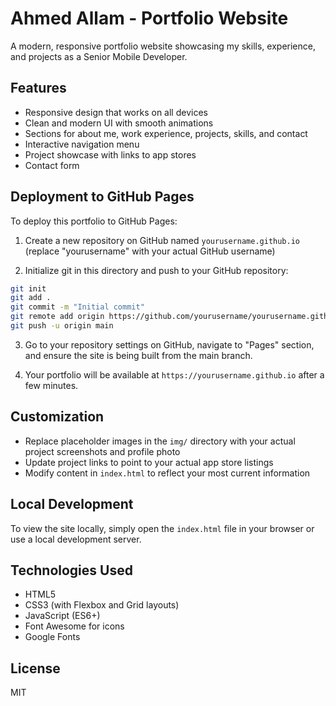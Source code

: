 # Ahmed Allam - Portfolio Website

A modern, responsive portfolio website showcasing my skills, experience, and projects as a Senior Mobile Developer.

## Features

- Responsive design that works on all devices
- Clean and modern UI with smooth animations
- Sections for about me, work experience, projects, skills, and contact
- Interactive navigation menu
- Project showcase with links to app stores
- Contact form

## Deployment to GitHub Pages

To deploy this portfolio to GitHub Pages:

1. Create a new repository on GitHub named `yourusername.github.io` (replace "yourusername" with your actual GitHub username)

2. Initialize git in this directory and push to your GitHub repository:

```bash
git init
git add .
git commit -m "Initial commit"
git remote add origin https://github.com/yourusername/yourusername.github.io.git
git push -u origin main
```

3. Go to your repository settings on GitHub, navigate to "Pages" section, and ensure the site is being built from the main branch.

4. Your portfolio will be available at `https://yourusername.github.io` after a few minutes.

## Customization

- Replace placeholder images in the `img/` directory with your actual project screenshots and profile photo
- Update project links to point to your actual app store listings
- Modify content in `index.html` to reflect your most current information

## Local Development

To view the site locally, simply open the `index.html` file in your browser or use a local development server.

## Technologies Used

- HTML5
- CSS3 (with Flexbox and Grid layouts)
- JavaScript (ES6+)
- Font Awesome for icons
- Google Fonts

## License

MIT
